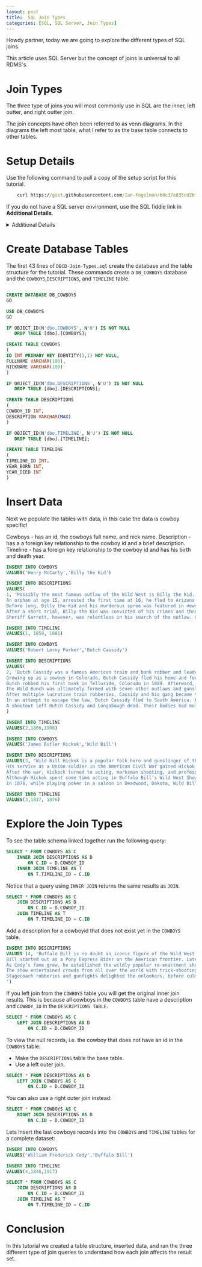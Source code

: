 ```yaml
---
layout: post
title:  SQL Join Types
categories: [SQL, SQL Server, Join Types]
---
```


Howdy partner, today we are going to explore the different types of SQL joins.

This article uses SQL Server but the concept of joins is universal to all RDMS's.

# Join Types

The three type of joins you will most commonly use in SQL are the inner, left outter, and right outter join.

The join concepts have often been referred to as venn diagrams. In the diagrams the left most table, what I refer to as the base table
connects to other tables.

# Setup Details

Use the following command to pull a copy of the setup script for this tutorial. 

```cmd 
	curl https://gist.githubusercontent.com/Ian-Fogelman/b8c37e835cd2bf48f94042d7f19fef06/raw/a0265565f83375f63426f9af28ed6699928cfee3/DBCB-Join-Types.sql -o DBCD-Join-Types.sql
```

If you do not have a SQL server environment, use the SQL fiddle link in **Additional Details**.

<details>
  <summary>Additional Details</summary>
  <ul>
  	<li>SQL Fiddle - http://sqlfiddle.com/#!18/edd5e7/5</li>
  	<li>Full Script - https://gist.githubusercontent.com/Ian-Fogelman/b8c37e835cd2bf48f94042d7f19fef06/raw/a0265565f83375f63426f9af28ed6699928cfee3/DBCB-Join-Types.sql</li>
  </ul>
</details>

# Create Database Tables

The first 43 lines of `DBCD-Join-Types.sql` create the database and the table structure for the tutorial. 
These commands create a `DB_COWBOYS` database and the `COWBOYS`,`DESCRIPTIONS`, and `TIMELINE` table.


```sql

CREATE DATABASE DB_COWBOYS
GO

USE DB_COWBOYS
GO

IF OBJECT_ID(N'dbo.COWBOYS', N'U') IS NOT NULL  
   DROP TABLE [dbo].[COWBOYS]; 

CREATE TABLE COWBOYS
( 
ID INT PRIMARY KEY IDENTITY(1,1) NOT NULL,
FULLNAME VARCHAR(100),
NICKNAME VARCHAR(100)
)

IF OBJECT_ID(N'dbo.DESCRIPTIONS', N'U') IS NOT NULL  
   DROP TABLE [dbo].[DESCRIPTIONS]; 

CREATE TABLE DESCRIPTIONS
(
COWBOY_ID INT,
DESCRIPTION VARCHAR(MAX)
)

IF OBJECT_ID(N'dbo.TIMELINE', N'U') IS NOT NULL  
   DROP TABLE [dbo].[TIMELINE]; 

CREATE TABLE TIMELINE
(
TIMELINE_ID INT,
YEAR_BORN INT,
YEAR_DIED INT
)

```
# Insert Data

Next we populate the tables with data, in this case the data is cowboy specific!

Cowboys - has an id, the cowboys full name, and nick name.
Description - has a a foreign key relationship to the cowboy id and a brief description.
Timeline - has a foreign key relationship to the cowboy id and has his birth and death year.

```sql
INSERT INTO COWBOYS
VALUES('Henry McCarty','Billy the Kid')

INSERT INTO DESCRIPTIONS
VALUES(
1, 'Possibly the most famous outlaw of the Wild West is Billy the Kid. Once a deadly gunfighter, Billy the Kid outwitted and killed eight men before the age of 21. 
An orphan at age 15, arrested the first time at 16, he fled to Arizona as an outlawed fugitive. Following the murder of a blacksmith, Billy the Kid returned to New Mexico to join a band of cattle rustlers who called themselves “The Regulators”. 
Before long, Billy the Kid and his murderous spree was featured in news stories across the country. Eventually, Sheriff Pat Garrett captured him around one month after the New York Sun spotlighted his crimes. 
After a short trial, Billy the Kid was convicted of his crimes and thrown into jail to await hanging. However, before his execution, the Kid broke free and was on the run again. 
Sheriff Garrett, however, was relentless in his search of the outlaw. On July 14, 1881, he finally shot and killed 21-year-old Billy the Kid at Fort Sumner, New Mexico.')

INSERT INTO TIMELINE
VALUES(1, 1859, 1881)

INSERT INTO COWBOYS
VALUES('Robert Leroy Parker','Butch Cassidy')

INSERT INTO DESCRIPTIONS
VALUES(
2, 'Butch Cassidy was a famous American train and bank robber and leader of the “Wild Bunch Gang”.
Growing up as a cowboy in Colorado, Butch Cassidy fled his home and found work on various ranches. While working on a dairy farm, he met cattle thief Mike Cassidy, who introduced him to a life of crime.
Butch robbed his first bank in Telluride, Colorado in 1889. Afterward, he fled with his gang to Robbers Roost, a remote hideout in southeastern Utah. In 1890, he purchased a ranch in Wyoming, possibly to cover for his illicit activities.
The Wild Bunch was ultimately formed with seven other outlaws and gunslingers. One notable gang member was Cassidy’s wife, cowgirl outlaw Laura Bullion. The Wild Bunch was responsible for bank robberies, ambushes of gold mine couriers, train robberies, and many shootouts with the law.
After multiple lucrative train robberies, Cassidy and his gang became the focus of the Pinkerton detective agency. Several of the gang members were shot and killed in the pursuit. 
In an attempt to escape the law, Butch Cassidy fled to South America. Following a holdup in Bolivia, local authorities surrounded the house to attempt to capture Cassidy and his partner Longabaugh. 
A shootout left Butch Cassidy and Longabaugh dead. Their bodies had multiple shots in the arms and legs, and each man had a bullet hole in the head. Some believe that Cassidy, in an attempt to put them out of their misery, shot his partner in the forehead before turning the gun on himself.'
)

INSERT INTO TIMELINE
VALUES(2,1866,1908)

INSERT INTO COWBOYS
VALUES('James Butler Hickok','Wild Bill')

INSERT INTO DESCRIPTIONS
VALUES(3, 'Wild Bill Hickok is a popular folk hero and gunslinger of the Old West. Wild Bill started his adventures as a stagecoach driver and lawman in Nebraska and Kansas. 
His service as a Union soldier in the American Civil War gained Hickok publicity as a scout. It was during the war that he first met William “Buffalo Bill” Cody. Together, they would go on to share the tales of the Wild West with the rest of the world.
After the war, Hickock turned to acting, marksman shooting, and professional gambling. He was also involved in several notable shootouts. 
Although Hickok spent some time acting in Buffalo Bill’s Wild West Show, he was never satisfied with his roles. He only continued with the show for a short time before returning to the comfort of gambling tables. 
In 1876, while playing poker in a saloon in Deadwood, Dakota, Wild Bill was shot and killed by another gambler Jack McCall. The hand of cards Wild Bill Hickok was dealt at the time of his death, namely two pairs of black aces and eights were dubbed “The Dead Man’s Hand”.')

INSERT INTO TIMELINE
VALUES(3,1837, 1876)
```

# Explore the Join Types

To see the table schema linked together run the following query:

```sql
SELECT * FROM COWBOYS AS C
	INNER JOIN DESCRIPTIONS AS D
		ON C.ID = D.COWBOY_ID
	INNER JOIN TIMELINE AS T
		ON T.TIMELINE_ID = C.ID
```

Notice that a query using `INNER JOIN` returns the same results as `JOIN`.

```sql
SELECT * FROM COWBOYS AS C
	JOIN DESCRIPTIONS AS D
		ON C.ID = D.COWBOY_ID
	JOIN TIMELINE AS T
		ON T.TIMELINE_ID = C.ID
```

Add a description for a cowboyid that does not exist yet in the `COWBOYS` table.

```sql
INSERT INTO DESCRIPTIONS
VALUES (4, 'Buffalo Bill is no doubt an iconic figure of the Wild West. An American soldier, bison hunter, and showman, he was the founder of Buffalo Bill’s Wild West Show. 
Bill started out as a Pony Express Rider on the American frontier. Later, he fought as a Union soldier in the American Civil War. During the Indian Wars, Buffalo Bill received a Medal of Honor from the US Army while serving as a civilian scout. 
As Cody’s fame grew, he established the wildly popular re-enactment show Buffalo Bill’s Wild West. Featuring other legends such as Wild Bill Hickok, Texas Jack, Calamity Jane, Sitting Bull, and Annie Oakley, Buffalo Bill’s show received international acclaim. 
The show entertained crowds from all over the world with trick-shooting, staged races, sideshows, and full re-enactments. Audiences could watch Pony Express riders racing through the plains amid wagon trains and Indian attacks. 
Stagecoach robberies and gunfights delighted the onlookers, before culminating in the final scene of Custer’s Last Stand. Buffalo Bill’s Wild West Show even toured Europe eight times, between 1887 and 1906.
')
```

If you left join from the `COWBOYS` table you will get the original inner join results.
This is because all cowboys in the `COWBOYS` table have a description and `COWBOY_ID` in the `DESCRIPTIONS TABLE`.

```sql
SELECT * FROM COWBOYS AS C
	LEFT JOIN DESCRIPTIONS AS D
		ON C.ID = D.COWBOY_ID
```

To view the null records, i.e. the cowboy that does not have an id in the `COWBOYS` table:

- Make the `DESCRIPTIONS` table the base table.
- Use a left outer join.

```sql
SELECT * FROM DESCRIPTIONS AS D
	LEFT JOIN COWBOYS AS C
		ON C.ID = D.COWBOY_ID
```

You can also use a right outer join instead:

```sql
SELECT * FROM COWBOYS AS C
	RIGHT JOIN DESCRIPTIONS AS D
		ON C.ID = D.COWBOY_ID
```

Lets insert the last cowboys records into the `COWBOYS` and `TIMELINE` tables for a complete dataset:

```sql
INSERT INTO COWBOYS
VALUES('William Frederick Cody','Buffalo Bill')

INSERT INTO TIMELINE
VALUES(4,1846,1917)
```

```sql
SELECT * FROM COWBOYS AS C
	JOIN DESCRIPTIONS AS D
		ON C.ID = D.COWBOY_ID
	JOIN TIMELINE AS T
		ON T.TIMELINE_ID = C.ID
```

# Conclusion

In this tutorial we created a table structure, inserted data, and ran the three different type of join queries to understand how each join affects the result set.

